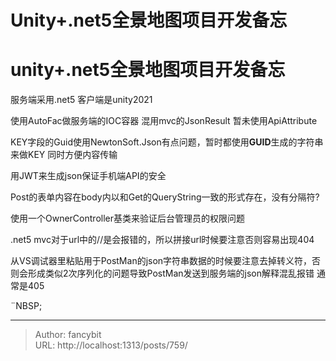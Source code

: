 # Unity+.net5全景地图项目开发备忘

<div class="header"><h1 class="single-title animate__animated animate__pulse animate__faster">unity+.net5全景地图项目开发备忘</h1></div>

<div class="content" id="content"><p>服务端采用.net5 客户端是unity2021</p><p>使用AutoFac做服务端的IOC容器 混用mvc的JsonResult 暂未使用ApiAttribute</p><p>KEY字段的Guid使用NewtonSoft.Json有点问题，暂时都使用<strong>GUID</strong>生成的字符串来做KEY 同时方便内容传输</p><p>用JWT来生成json保证手机端API的安全</p><p>Post的表单内容在body内以和Get的QueryString一致的形式存在，没有分隔符?</p><p>使用一个OwnerController基类来验证后台管理员的权限问题</p><p>.net5 mvc对于url中的//是会报错的，所以拼接url时候要注意否则容易出现404</p><p>从VS调试器里粘贴用于PostMan的json字符串数据的时候要注意去掉转义符，否则会形成类似2次序列化的问题导致PostMan发送到服务端的json解释混乱报错 通常是405</p><!-- raw HTML omitted --><p><!-- raw HTML omitted -->¨NBSP;<!-- raw HTML omitted --></p></div>



---

> Author: fancybit  
> URL: http://localhost:1313/posts/759/  

